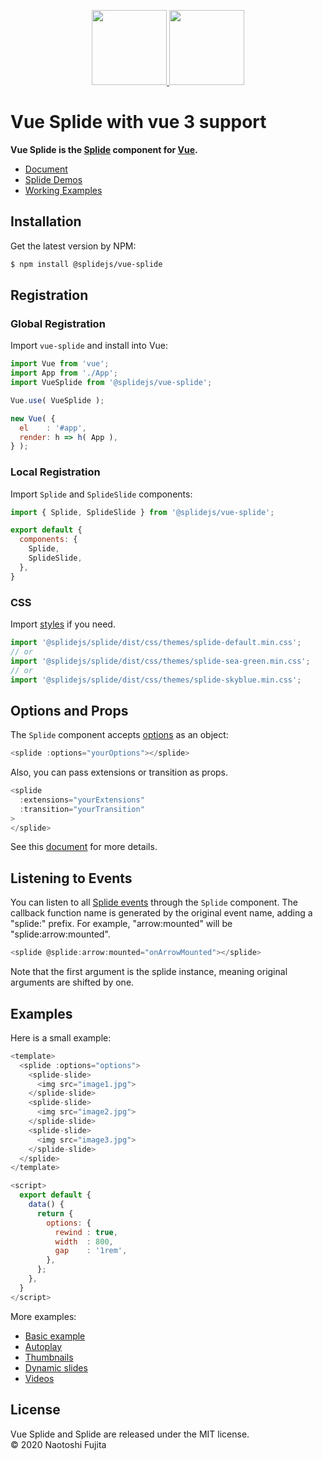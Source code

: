 <p align="center">
    <a href="https://splidejs.com" target="_blank">
        <img width="120px" src="images/splide-logo.png">
    </a>
    <a href="https://vuejs.org/" target="_blank">
        <img width="120px" src="images/vue-logo.png">
    </a>
</p>

# Vue Splide with vue 3 support
**Vue Splide is the [Splide](https://github.com/Splidejs/splide) component for [Vue](https://vuejs.org/).**
* [Document](https://splidejs.com/integration-vue-splide/)
* [Splide Demos](https://splidejs.com/)
* [Working Examples](https://splidejs.github.io/vue-splide/)

## Installation
Get the latest version by NPM:
```bash
$ npm install @splidejs/vue-splide
```

## Registration
### Global Registration
Import `vue-splide` and install into Vue:
```javascript
import Vue from 'vue';
import App from './App';
import VueSplide from '@splidejs/vue-splide';

Vue.use( VueSplide );

new Vue( {
  el    : '#app',
  render: h => h( App ),
} );
```

### Local Registration
Import `Splide` and `SplideSlide` components:
```javascript
import { Splide, SplideSlide } from '@splidejs/vue-splide';

export default {
  components: {
    Splide,
    SplideSlide,
  },
}
```

### CSS
Import [styles](https://splidejs.com/themes/) if you need.
```javascript
import '@splidejs/splide/dist/css/themes/splide-default.min.css';
// or
import '@splidejs/splide/dist/css/themes/splide-sea-green.min.css';
// or
import '@splidejs/splide/dist/css/themes/splide-skyblue.min.css';
```

## Options and Props
The `Splide` component accepts [options](https://splidejs.com/options/) as an object:
```javascript
<splide :options="yourOptions"></splide>
```
Also, you can pass extensions or transition as props.
```javascript
<splide
  :extensions="yourExtensions"
  :transition="yourTransition"
>
</splide>
```
See this [document](https://splidejs.com/integration-vue-splide) for more details.

## Listening to Events
You can listen to all [Splide events](https://splidejs.com/events/) through the `Splide` component. The callback function name is generated by the original event name, adding a "splide:" prefix. For example, "arrow:mounted" will be "splide:arrow:mounted".
```javascript
<splide @splide:arrow:mounted="onArrowMounted"></splide>
```
Note that the first argument is the splide instance, meaning original arguments are shifted by one.

## Examples
Here is a small example:
```javascript
<template>
  <splide :options="options">
    <splide-slide>
      <img src="image1.jpg">
    </splide-slide>
    <splide-slide>
      <img src="image2.jpg">
    </splide-slide>
    <splide-slide>
      <img src="image3.jpg">
    </splide-slide>
  </splide>
</template>

<script>
  export default { 
    data() {
      return {
        options: {
          rewind : true,
          width  : 800,
          gap    : '1rem',
        },
      };
    },
  }
</script>
```
More examples:
* [Basic example](https://github.com/Splidejs/vue-splide/blob/master/examples/src/js/examples/components/BasicExample.vue)
* [Autoplay](https://github.com/Splidejs/vue-splide/blob/master/examples/src/js/examples/components/AutoplayExample.vue)
* [Thumbnails](https://github.com/Splidejs/vue-splide/blob/master/examples/src/js/examples/components/ThumbnailsExample.vue)
* [Dynamic slides](https://github.com/Splidejs/vue-splide/blob/master/examples/src/js/examples/components/DynamicSlidesExample.vue)
* [Videos](https://github.com/Splidejs/vue-splide/blob/master/examples/src/js/examples/components/VideoExample.vue)

## License
Vue Splide and Splide are released under the MIT license.  
© 2020 Naotoshi Fujita
